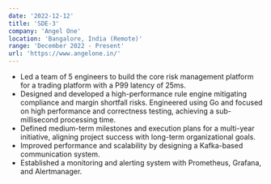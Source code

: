 ```yaml
---
date: '2022-12-12'
title: 'SDE-3'
company: 'Angel One'
location: 'Bangalore, India (Remote)'
range: 'December 2022 - Present'
url: 'https://www.angelone.in/'
---
```


- Led a team of 5 engineers to build the core risk management platform for a trading platform with a P99 latency of 25ms.
- Designed and developed a high-performance rule engine mitigating compliance and margin shortfall risks. Engineered using Go and focused on high performance and correctness testing, achieving a sub-millisecond processing time.
- Defined medium-term milestones and execution plans for a multi-year initiative, aligning project success with long-term organizational goals.
- Improved performance and scalability by designing a Kafka-based communication system.
- Established a monitoring and alerting system with Prometheus, Grafana, and Alertmanager.
